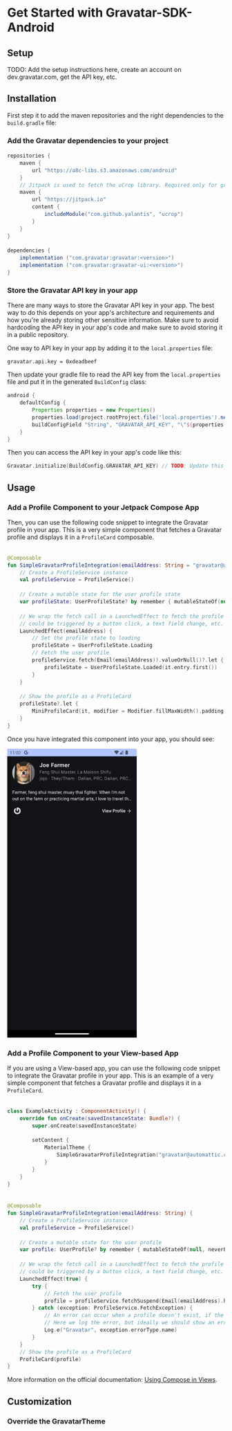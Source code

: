 
# Get Started with Gravatar-SDK-Android

## Setup

TODO: Add the setup instructions here, create an account on dev.gravatar.com, get the API key, etc.

## Installation

First step it to add the maven repositories and the right dependencies to the `build.gradle` file:

### Add the Gravatar dependencies to your project

```groovy
repositories {
    maven {
        url "https://a8c-libs.s3.amazonaws.com/android"
    }
    // Jitpack is used to fetch the uCrop library. Required only for gravatar-ui module.
    maven {
        url "https://jitpack.io"
        content {
            includeModule("com.github.yalantis", "ucrop")
        }
    }
}

dependencies {
    implementation ("com.gravatar:gravatar:<version>")
    implementation ("com.gravatar:gravatar-ui:<version>")
}
```

### Store the Gravatar API key in your app

There are many ways to store the Gravatar API key in your app. The best way to do this depends on your app's architecture and requirements and how you're already storing other sensitive information. Make sure to avoid hardcoding the API key in your app's code and make sure to avoid storing it in a public repository.

One way to API key in your app by adding it to the `local.properties` file:

```properties
gravatar.api.key = 0xdeadbeef
```

Then update your gradle file to read the API key from the `local.properties` file and put it in the generated `BuildConfig` class:

```groovy
android {
    defaultConfig {
        Properties properties = new Properties()
        properties.load(project.rootProject.file('local.properties').newDataInputStream())
        buildConfigField "String", "GRAVATAR_API_KEY", "\"${properties.get("gravatar.api.key")}\""
    }
}
```

Then you can access the API key in your app's code like this:

```kotlin
Gravatar.initialize(BuildConfig.GRAVATAR_API_KEY) // TODO: Update this with the actual API key
```

## Usage

### Add a Profile Component to your Jetpack Compose App

Then, you can use the following code snippet to integrate the Gravatar profile in your app. This is a very simple component that fetches a Gravatar profile and displays it in a `ProfileCard` composable.

```kotlin

@Composable
fun SimpleGravatarProfileIntegration(emailAddress: String = "gravatar@automattic.com") {
    // Create a ProfileService instance
    val profileService = ProfileService()

    // Create a mutable state for the user profile state
    var profileState: UserProfileState? by remember { mutableStateOf(null, neverEqualPolicy()) }

    // We wrap the fetch call in a LaunchedEffect to fetch the profile when the composable is first launched, but this
    // could be triggered by a button click, a text field change, etc.
    LaunchedEffect(emailAddress) {
        // Set the profile state to loading
        profileState = UserProfileState.Loading
        // Fetch the user profile
        profileService.fetch(Email(emailAddress)).valueOrNull()?.let {
            profileState = UserProfileState.Loaded(it.entry.first())
        }
    }

    // Show the profile as a ProfileCard
    profileState?.let {
        MiniProfileCard(it, modifier = Modifier.fillMaxWidth().padding(16.dp))
    }
}
```

Once you have integrated this component into your app, you should see:

<img src="screenshot-simple-integration.png" alt="screenshot of the profile component" width="300"/>

### Add a Profile Component to your View-based App

If you are using a View-based app, you can use the following code snippet to integrate the Gravatar profile in your app. This is an example of a very simple component that fetches a Gravatar profile and displays it in a `ProfileCard`.

```kotlin

class ExampleActivity : ComponentActivity() {
    override fun onCreate(savedInstanceState: Bundle?) {
        super.onCreate(savedInstanceState)

        setContent {
            MaterialTheme {
                SimpleGravatarProfileIntegration("gravatar@automattic.com")
            }
        }
    }
}


@Composable
fun SimpleGravatarProfileIntegration(emailAddress: String) {
    // Create a ProfileService instance
    val profileService = ProfileService()

    // Create a mutable state for the user profile
    var profile: UserProfile? by remember { mutableStateOf(null, neverEqualPolicy()) }

    // We wrap the fetch call in a LaunchedEffect to fetch the profile when the composable is first launched, but this
    // could be triggered by a button click, a text field change, etc.
    LaunchedEffect(true) {
        try {
            // Fetch the user profile
            profile = profileService.fetchSuspend(Email(emailAddress).hash().toString()).entry.first()
        } catch (exception: ProfileService.FetchException) {
            // An error can occur when a profile doesn't exist, if the phone is in airplane mode, etc.
            // Here we log the error, but ideally we should show an error to the user.
            Log.e("Gravatar", exception.errorType.name)
        }
    }
    // Show the profile as a ProfileCard
    ProfileCard(profile)
}
```

More information on the official documentation: [Using Compose in Views](https://developer.android.com/develop/ui/compose/migrate/interoperability-apis/compose-in-views).

## Customization

### Override the GravatarTheme


